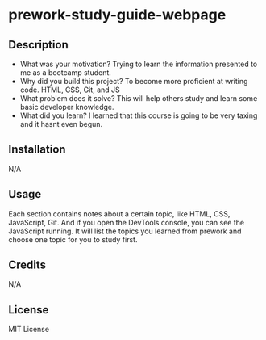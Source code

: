 # prework-study-guide-webpage

## Description

- What was your motivation? Trying to learn the information presented to me as a bootcamp student.
- Why did you build this project? To become more proficient at writing code. HTML, CSS, Git, and JS
- What problem does it solve? This will help others study and learn some basic developer knowledge.
- What did you learn? I learned that this course is going to be very taxing and it hasnt even begun. 

## Installation
N/A

## Usage

Each section contains notes about a certain topic, like HTML, CSS, JavaScript, Git. And if you open the DevTools console, you can see the JavaScript running. It will list the topics you learned from prework and choose one topic for you to study first.


## Credits
N/A

## License
MIT License 


